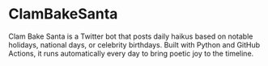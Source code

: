# ClamBakeSanta
Clam Bake Santa is a Twitter bot that posts daily haikus based on notable holidays, national days, or celebrity birthdays. Built with Python and GitHub Actions, it runs automatically every day to bring poetic joy to the timeline.
